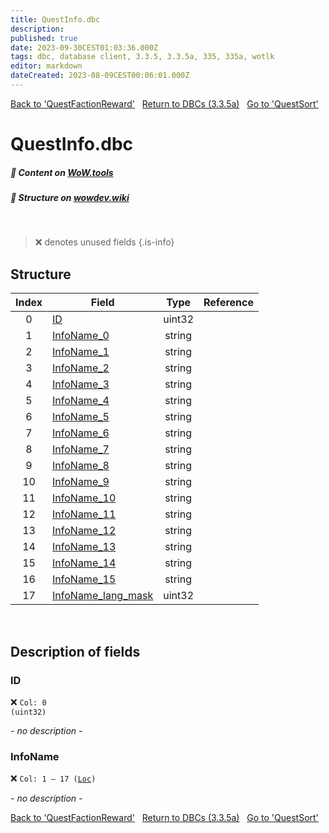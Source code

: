 ```yaml
---
title: QuestInfo.dbc
description:
published: true
date: 2023-09-30CEST01:03:36.000Z
tags: dbc, database client, 3.3.5, 3.3.5a, 335, 335a, wotlk
editor: markdown
dateCreated: 2023-08-09CEST00:06:01.000Z
---
```

<a href="https://trinitycore.info/files/DBC/335/questfactionreward" class="mt-5 v-btn v-btn--depressed v-btn--flat v-btn--outlined theme--light v-size--default darkblue--text text--lighten-3"><span class="v-btn__content"><i aria-hidden="true" class="v-icon notranslate v-icon--left mdi mdi-arrow-left theme--light"></i><span>Back to 'QuestFactionReward'</span></span></a>&nbsp;&nbsp;&nbsp;<a href="https://trinitycore.info/files/DBC/335/DBC" class="mt-5 v-btn v-btn--depressed v-btn--flat v-btn--outlined theme--light v-size--default darkblue--text text--lighten-3"><span class="v-btn__content"><i aria-hidden="true" class="v-icon notranslate v-icon--left mdi mdi-home-outline theme--light"></i><span>Return to DBCs (3.3.5a)</span></span></a>&nbsp;&nbsp;&nbsp;<a href="https://trinitycore.info/files/DBC/335/questsort" class="mt-5 v-btn v-btn--depressed v-btn--flat v-btn--outlined theme--light v-size--default darkblue--text text--lighten-3"><span class="v-btn__content"><span>Go to 'QuestSort'</span><i aria-hidden="true" class="v-icon notranslate v-icon--right mdi mdi-arrow-right theme--light"></i></span></a>

# QuestInfo.dbc
##### :open_book: Content on [WoW.tools](https://wow.tools/dbc/?dbc=questinfo&build=3.3.5.12340)
##### :pencil: Structure on [wowdev.wiki](https://wowdev.wiki/DB/QuestInfo)
&nbsp;

> :x: denotes unused fields
{.is-info}


## Structure

| Index | Field | Type | Reference |
| :---: | --- | :---: | --- |
| 0 | [ID](#id-alt) | uint32 |  |
| 1 | [InfoName_0](#infoname) | string |  |
| 2 | [InfoName_1](#infoname) | string |  |
| 3 | [InfoName_2](#infoname) | string |  |
| 4 | [InfoName_3](#infoname) | string |  |
| 5 | [InfoName_4](#infoname) | string |  |
| 6 | [InfoName_5](#infoname) | string |  |
| 7 | [InfoName_6](#infoname) | string |  |
| 8 | [InfoName_7](#infoname) | string |  |
| 9 | [InfoName_8](#infoname) | string |  |
| 10 | [InfoName_9](#infoname) | string |  |
| 11 | [InfoName_10](#infoname) | string |  |
| 12 | [InfoName_11](#infoname) | string |  |
| 13 | [InfoName_12](#infoname) | string |  |
| 14 | [InfoName_13](#infoname) | string |  |
| 15 | [InfoName_14](#infoname) | string |  |
| 16 | [InfoName_15](#infoname) | string |  |
| 17 | [InfoName_lang_mask](#infoname) | uint32 |  |
&nbsp;
## Description of fields

### ID <!-- {#id-alt} -->
:x: <code>Col: 0 (uint32)</code>

*- no description -*
&nbsp;

### InfoName
:x: <code>Col: 1 &ndash; 17 ([Loc](/how-to/localization))</code>

*- no description -*
&nbsp;

<a href="https://trinitycore.info/files/DBC/335/questfactionreward" class="mt-5 v-btn v-btn--depressed v-btn--flat v-btn--outlined theme--light v-size--default darkblue--text text--lighten-3"><span class="v-btn__content"><i aria-hidden="true" class="v-icon notranslate v-icon--left mdi mdi-arrow-left theme--light"></i><span>Back to 'QuestFactionReward'</span></span></a>&nbsp;&nbsp;&nbsp;<a href="https://trinitycore.info/files/DBC/335/DBC" class="mt-5 v-btn v-btn--depressed v-btn--flat v-btn--outlined theme--light v-size--default darkblue--text text--lighten-3"><span class="v-btn__content"><i aria-hidden="true" class="v-icon notranslate v-icon--left mdi mdi-home-outline theme--light"></i><span>Return to DBCs (3.3.5a)</span></span></a>&nbsp;&nbsp;&nbsp;<a href="https://trinitycore.info/files/DBC/335/questsort" class="mt-5 v-btn v-btn--depressed v-btn--flat v-btn--outlined theme--light v-size--default darkblue--text text--lighten-3"><span class="v-btn__content"><span>Go to 'QuestSort'</span><i aria-hidden="true" class="v-icon notranslate v-icon--right mdi mdi-arrow-right theme--light"></i></span></a>
